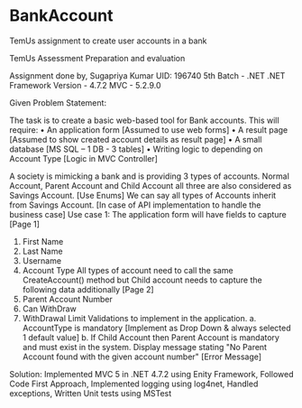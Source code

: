 # BankAccount
TemUs assignment to create user accounts in a bank

TemUs Assessment Preparation and evaluation

Assignment done by,
Sugapriya Kumar
UID: 196740
5th Batch - .NET
.NET Framework Version - 4.7.2
MVC - 5.2.9.0

Given Problem Statement:

The task is to create a basic web-based tool for Bank accounts. This will require:
•            An application form [Assumed to use web forms]
•            A result page [Assumed to show created account details as result page]
•            A small database [MS SQL – 1 DB - 3 tables]
•            Writing logic to depending on Account Type [Logic in MVC Controller]

A society is mimicking a bank and is providing 3 types of accounts. 
Normal Account, Parent Account and Child Account all three are also considered as Savings Account. [Use Enums]
We can say all types of Accounts inherit from Savings Account. [In case of API implementation to handle the business case]
Use case 1: 
The application form will have fields to capture [Page 1]
1. First Name
2. Last Name
3. Username
4. Account Type
All types of account need to call the same CreateAccount() method but Child account needs to capture the following data additionally [Page 2]
5. Parent Account Number
6. Can WithDraw
7. WithDrawal Limit
Validations to implement in the application.
a. AccountType is mandatory [Implement as Drop Down & always selected 1 default value]
b. If Child Account then Parent Account is mandatory and must exist in the system.  Display message stating "No Parent Account found with the given account number" [Error Message]

Solution:
Implemented MVC 5 in .NET 4.7.2 using Enity Framework,
Followed Code First Approach,
Implemented logging using log4net,
Handled exceptions,
Written Unit tests using MSTest
